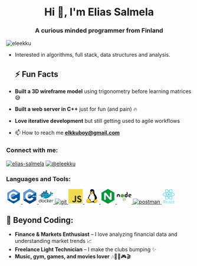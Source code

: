 <h1 align="center">Hi 👋, I'm Elias Salmela</h1>
<h3 align="center">A curious minded programmer from Finland</h3>

<p align="left"> <img src="https://komarev.com/ghpvc/?username=eleekku&label=Profile%20views&color=0e75b6&style=flat" alt="eleekku" /> </p>

- Interested in algorithms, full stack, data structures and analysis.

  ## ⚡ Fun Facts  
- **Built a 3D wireframe model** using trigonometry before learning matrices 😅  
- **Built a web server in C++** just for fun (and pain) 🔥  
- **Love iterative development** but still getting used to agile workflows  

- 📫 How to reach me **elkkuboy@gmail.com**

<h3 align="left">Connect with me:</h3>
<p align="left">
<a href="https://linkedin.com/in/elias-salmela" target="blank"><img align="center" src="https://raw.githubusercontent.com/rahuldkjain/github-profile-readme-generator/master/src/images/icons/Social/linked-in-alt.svg" alt="elias-salmela" height="30" width="40" /></a>
<a href="https://instagram.com/@eleekku" target="blank"><img align="center" src="https://raw.githubusercontent.com/rahuldkjain/github-profile-readme-generator/master/src/images/icons/Social/instagram.svg" alt="@eleekku" height="30" width="40" /></a>
</p>

<h3 align="left">Languages and Tools:</h3>
<p align="left"> <a href="https://www.cprogramming.com/" target="_blank" rel="noreferrer"> <img src="https://raw.githubusercontent.com/devicons/devicon/master/icons/c/c-original.svg" alt="c" width="40" height="40"/> </a> <a href="https://www.w3schools.com/cpp/" target="_blank" rel="noreferrer"> <img src="https://raw.githubusercontent.com/devicons/devicon/master/icons/cplusplus/cplusplus-original.svg" alt="cplusplus" width="40" height="40"/> </a> <a href="https://www.docker.com/" target="_blank" rel="noreferrer"> <img src="https://raw.githubusercontent.com/devicons/devicon/master/icons/docker/docker-original-wordmark.svg" alt="docker" width="40" height="40"/> </a> <a href="https://git-scm.com/" target="_blank" rel="noreferrer"> <img src="https://www.vectorlogo.zone/logos/git-scm/git-scm-icon.svg" alt="git" width="40" height="40"/> </a> <a href="https://developer.mozilla.org/en-US/docs/Web/JavaScript" target="_blank" rel="noreferrer"> <img src="https://raw.githubusercontent.com/devicons/devicon/master/icons/javascript/javascript-original.svg" alt="javascript" width="40" height="40"/> </a> <a href="https://www.linux.org/" target="_blank" rel="noreferrer"> <img src="https://raw.githubusercontent.com/devicons/devicon/master/icons/linux/linux-original.svg" alt="linux" width="40" height="40"/> </a> <a href="https://www.nginx.com" target="_blank" rel="noreferrer"> <img src="https://raw.githubusercontent.com/devicons/devicon/master/icons/nginx/nginx-original.svg" alt="nginx" width="40" height="40"/> </a> <a href="https://nodejs.org" target="_blank" rel="noreferrer"> <img src="https://raw.githubusercontent.com/devicons/devicon/master/icons/nodejs/nodejs-original-wordmark.svg" alt="nodejs" width="40" height="40"/> </a> <a href="https://postman.com" target="_blank" rel="noreferrer"> <img src="https://www.vectorlogo.zone/logos/getpostman/getpostman-icon.svg" alt="postman" width="40" height="40"/> </a> <a href="https://reactjs.org/" target="_blank" rel="noreferrer"> <img src="https://raw.githubusercontent.com/devicons/devicon/master/icons/react/react-original-wordmark.svg" alt="react" width="40" height="40"/> </a> </p>

## 🌟 Beyond Coding:  
- **Finance & Markets Enthusiast** – I love analyzing financial data and understanding market trends 📈  
- **Freelance Light Technician** – I make the clubs bumping ✨  
- **Music, gym, games, and movies lover** 🎶🏋️‍♂️🎮🎬  

